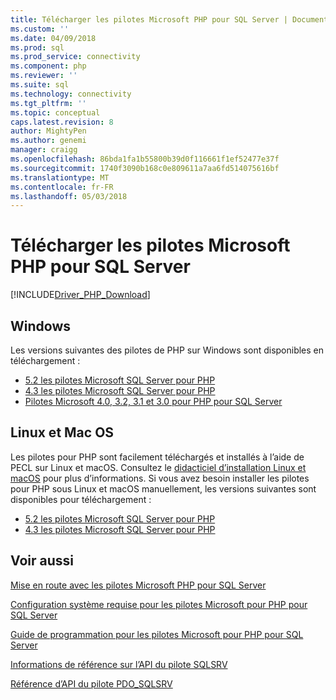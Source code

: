 ```yaml
---
title: Télécharger les pilotes Microsoft PHP pour SQL Server | Documents Microsoft
ms.custom: ''
ms.date: 04/09/2018
ms.prod: sql
ms.prod_service: connectivity
ms.component: php
ms.reviewer: ''
ms.suite: sql
ms.technology: connectivity
ms.tgt_pltfrm: ''
ms.topic: conceptual
caps.latest.revision: 8
author: MightyPen
ms.author: genemi
manager: craigg
ms.openlocfilehash: 86bda1fa1b55800b39d0f116661f1ef52477e37f
ms.sourcegitcommit: 1740f3090b168c0e809611a7aa6fd514075616bf
ms.translationtype: MT
ms.contentlocale: fr-FR
ms.lasthandoff: 05/03/2018
---
```

# <a name="download-the-microsoft-drivers-for-php-for-sql-server"></a>Télécharger les pilotes Microsoft PHP pour SQL Server

[!INCLUDE[Driver_PHP_Download](../../includes/driver_php_download.md)]

## <a name="windows"></a>Windows

Les versions suivantes des pilotes de PHP sur Windows sont disponibles en téléchargement :

- [5.2 les pilotes Microsoft SQL Server pour PHP](https://www.microsoft.com/en-us/download/details.aspx?id=56729)
- [4.3 les pilotes Microsoft SQL Server pour PHP](https://www.microsoft.com/en-us/download/details.aspx?id=55642)
- [Pilotes Microsoft 4.0, 3.2, 3.1 et 3.0 pour PHP pour SQL Server](https://www.microsoft.com/en-us/download/details.aspx?id=20098)

## <a name="linux-and-macos"></a>Linux et Mac OS

Les pilotes pour PHP sont facilement téléchargés et installés à l’aide de PECL sur Linux et macOS. Consultez le [didacticiel d’installation Linux et macOS](installation-tutorial-linux-mac.md) pour plus d’informations. Si vous avez besoin installer les pilotes pour PHP sous Linux et macOS manuellement, les versions suivantes sont disponibles pour téléchargement :

- [5.2 les pilotes Microsoft SQL Server pour PHP](https://github.com/Microsoft/msphpsql/releases/tag/v5.2.0)
- [4.3 les pilotes Microsoft SQL Server pour PHP](https://github.com/Microsoft/msphpsql/releases/tag/v4.3.0)

## <a name="see-also"></a>Voir aussi

[Mise en route avec les pilotes Microsoft PHP pour SQL Server](getting-started-with-the-php-sql-driver.md)

[Configuration système requise pour les pilotes Microsoft pour PHP pour SQL Server](system-requirements-for-the-php-sql-driver.md)

[Guide de programmation pour les pilotes Microsoft pour PHP pour SQL Server](programming-guide-for-php-sql-driver.md)

[Informations de référence sur l’API du pilote SQLSRV](sqlsrv-driver-api-reference.md)

[Référence d’API du pilote PDO_SQLSRV](pdo-sqlsrv-driver-reference.md)
